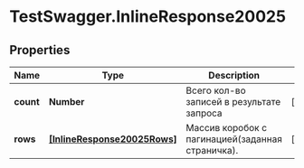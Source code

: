 # TestSwagger.InlineResponse20025

## Properties

Name | Type | Description | Notes
------------ | ------------- | ------------- | -------------
**count** | **Number** | Всего кол-во записей в результате запроса | [optional] 
**rows** | [**[InlineResponse20025Rows]**](InlineResponse20025Rows.md) | Массив коробок c пагинацией(заданная страничка). | [optional] 


